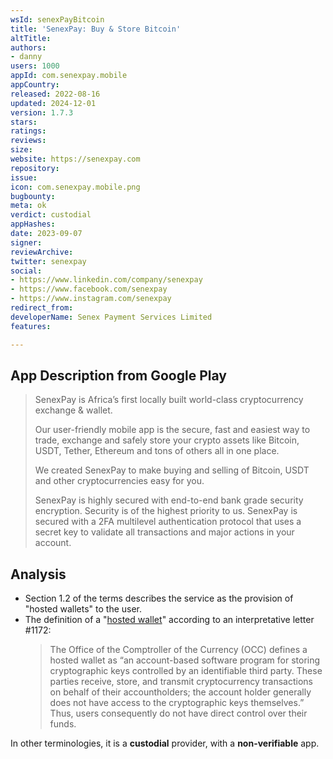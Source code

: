 ```yaml
---
wsId: senexPayBitcoin
title: 'SenexPay: Buy & Store Bitcoin'
altTitle: 
authors:
- danny
users: 1000
appId: com.senexpay.mobile
appCountry: 
released: 2022-08-16
updated: 2024-12-01
version: 1.7.3
stars: 
ratings: 
reviews: 
size: 
website: https://senexpay.com
repository: 
issue: 
icon: com.senexpay.mobile.png
bugbounty: 
meta: ok
verdict: custodial
appHashes: 
date: 2023-09-07
signer: 
reviewArchive: 
twitter: senexpay
social:
- https://www.linkedin.com/company/senexpay
- https://www.facebook.com/senexpay
- https://www.instagram.com/senexpay
redirect_from: 
developerName: Senex Payment Services Limited
features: 

---
```


## App Description from Google Play

> SenexPay is Africa’s first locally built world-class cryptocurrency exchange & wallet.
>
> Our user-friendly mobile app is the secure, fast and easiest way to trade, exchange and safely store your crypto assets like Bitcoin, USDT, Tether, Ethereum and tons of others all in one place.
> 
> We created SenexPay to make buying and selling of Bitcoin, USDT and other cryptocurrencies easy for you. 
>
> SenexPay is highly secured with end-to-end bank grade security encryption. Security is of the highest priority to us. SenexPay is secured with a 2FA multilevel authentication protocol that uses a secret key to validate all transactions and major actions in your account.

## Analysis 

- Section 1.2 of the terms describes the service as the provision of "hosted wallets" to the user. 
- The definition of a "[hosted wallet](https://ciphertrace.com/glossary/wallet-hosted/#:~:text=In%20their%20Interpretive%20Letter%20%231172,receive%2C%20store%2C%20and%20transmit%20cryptocurrency)" according to an interpretative letter #1172: 
  > The Office of the Comptroller of the Currency (OCC) defines a hosted wallet as “an account-based software program for storing cryptographic keys controlled by an identifiable third party. These parties receive, store, and transmit cryptocurrency transactions on behalf of their accountholders; the account holder generally does not have access to the cryptographic keys themselves.” Thus, users consequently do not have direct control over their funds.

In other terminologies, it is a **custodial** provider, with a **non-verifiable** app.

 